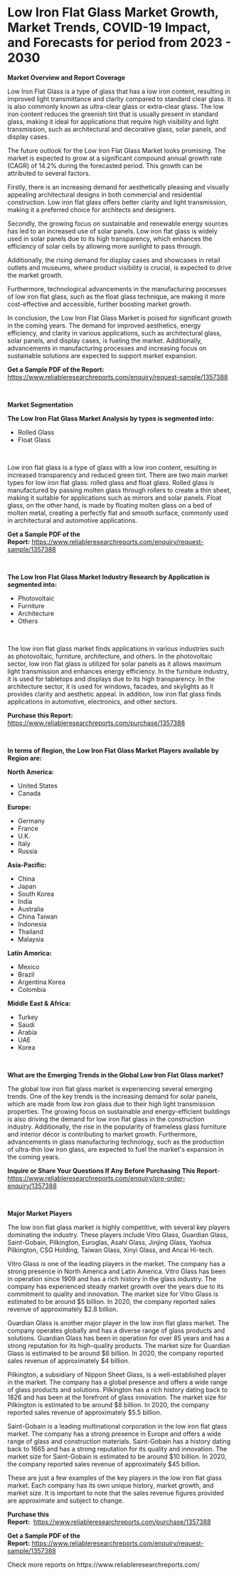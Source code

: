 <p><h1>Low Iron Flat Glass Market Growth, Market Trends, COVID-19 Impact, and Forecasts for period from 2023 - 2030</h1></p><p><strong>Market Overview and Report Coverage</strong></p>
<p><p>Low Iron Flat Glass is a type of glass that has a low iron content, resulting in improved light transmittance and clarity compared to standard clear glass. It is also commonly known as ultra-clear glass or extra-clear glass. The low iron content reduces the greenish tint that is usually present in standard glass, making it ideal for applications that require high visibility and light transmission, such as architectural and decorative glass, solar panels, and display cases.</p><p>The future outlook for the Low Iron Flat Glass Market looks promising. The market is expected to grow at a significant compound annual growth rate (CAGR) of 14.2% during the forecasted period. This growth can be attributed to several factors.</p><p>Firstly, there is an increasing demand for aesthetically pleasing and visually appealing architectural designs in both commercial and residential construction. Low iron flat glass offers better clarity and light transmission, making it a preferred choice for architects and designers.</p><p>Secondly, the growing focus on sustainable and renewable energy sources has led to an increased use of solar panels. Low iron flat glass is widely used in solar panels due to its high transparency, which enhances the efficiency of solar cells by allowing more sunlight to pass through.</p><p>Additionally, the rising demand for display cases and showcases in retail outlets and museums, where product visibility is crucial, is expected to drive the market growth.</p><p>Furthermore, technological advancements in the manufacturing processes of low iron flat glass, such as the float glass technique, are making it more cost-effective and accessible, further boosting market growth.</p><p>In conclusion, the Low Iron Flat Glass Market is poised for significant growth in the coming years. The demand for improved aesthetics, energy efficiency, and clarity in various applications, such as architectural glass, solar panels, and display cases, is fueling the market. Additionally, advancements in manufacturing processes and increasing focus on sustainable solutions are expected to support market expansion.</p></p>
<p><strong>Get a Sample PDF of the Report:</strong> <a href="https://www.reliableresearchreports.com/enquiry/request-sample/1357388">https://www.reliableresearchreports.com/enquiry/request-sample/1357388</a></p>
<p>&nbsp;</p>
<p><strong>Market Segmentation</strong></p>
<p><strong>The Low Iron Flat Glass Market Analysis by types is segmented into:</strong></p>
<p><ul><li>Rolled Glass</li><li>Float Glass</li></ul></p>
<p>&nbsp;</p>
<p><p>Low iron flat glass is a type of glass with a low iron content, resulting in increased transparency and reduced green tint. There are two main market types for low iron flat glass: rolled glass and float glass. Rolled glass is manufactured by passing molten glass through rollers to create a thin sheet, making it suitable for applications such as mirrors and solar panels. Float glass, on the other hand, is made by floating molten glass on a bed of molten metal, creating a perfectly flat and smooth surface, commonly used in architectural and automotive applications.</p></p>
<p><strong>Get a Sample PDF of the Report:</strong>&nbsp;<a href="https://www.reliableresearchreports.com/enquiry/request-sample/1357388">https://www.reliableresearchreports.com/enquiry/request-sample/1357388</a></p>
<p>&nbsp;</p>
<p><strong>The Low Iron Flat Glass Market Industry Research by Application is segmented into:</strong></p>
<p><ul><li>Photovoltaic</li><li>Furniture</li><li>Architecture</li><li>Others</li></ul></p>
<p>&nbsp;</p>
<p><p>The low iron flat glass market finds applications in various industries such as photovoltaic, furniture, architecture, and others. In the photovoltaic sector, low iron flat glass is utilized for solar panels as it allows maximum light transmission and enhances energy efficiency. In the furniture industry, it is used for tabletops and displays due to its high transparency. In the architecture sector, it is used for windows, facades, and skylights as it provides clarity and aesthetic appeal. In addition, low iron flat glass finds applications in automotive, electronics, and other sectors.</p></p>
<p><strong>Purchase this Report:</strong>&nbsp; <a href="https://www.reliableresearchreports.com/purchase/1357388">https://www.reliableresearchreports.com/purchase/1357388</a></p>
<p>&nbsp;</p>
<p><strong>In terms of Region, the Low Iron Flat Glass Market Players available by Region are:</strong></p>
<p>
    <p> <strong> North America: </strong>
        <ul>
            <li>United States</li>
            <li>Canada</li>
        </ul>
        </p> 
    <p> <strong> Europe: </strong>
        <ul>
            <li>Germany</li>
            <li>France</li>
            <li>U.K.</li>
            <li>Italy</li>
            <li>Russia</li>
        </ul>
        </p> 
    <p> <strong> Asia-Pacific: </strong>
        <ul>
            <li>China</li>
            <li>Japan</li>
            <li>South Korea</li>
            <li>India</li>
            <li>Australia</li>
            <li>China Taiwan</li>
            <li>Indonesia</li>
            <li>Thailand</li>
            <li>Malaysia</li>
        </ul>
        </p> 
    <p> <strong> Latin America: </strong>
        <ul>
            <li>Mexico</li>
            <li>Brazil</li>
            <li>Argentina Korea</li>
            <li>Colombia</li>
        </ul>
        </p> 
    <p> <strong> Middle East & Africa: </strong>
        <ul>
            <li>Turkey</li>
            <li>Saudi</li>
            <li>Arabia</li>
            <li>UAE</li>
            <li>Korea</li>
        </ul>
    </p>
    </p>
<p>&nbsp;</p>
<p><strong>What are the Emerging Trends in the Global Low Iron Flat Glass market?</strong></p>
<p><p>The global low iron flat glass market is experiencing several emerging trends. One of the key trends is the increasing demand for solar panels, which are made from low iron glass due to their high light transmission properties. The growing focus on sustainable and energy-efficient buildings is also driving the demand for low iron flat glass in the construction industry. Additionally, the rise in the popularity of frameless glass furniture and interior décor is contributing to market growth. Furthermore, advancements in glass manufacturing technology, such as the production of ultra-thin low iron glass, are expected to fuel the market's expansion in the coming years.</p></p>
<p><strong>Inquire or Share Your Questions If Any Before Purchasing This Report</strong>- <a href="https://www.reliableresearchreports.com/enquiry/pre-order-enquiry/1357388">https://www.reliableresearchreports.com/enquiry/pre-order-enquiry/1357388</a></p>
<p>&nbsp;</p>
<p><strong>Major Market Players</strong></p>
<p><p>The low iron flat glass market is highly competitive, with several key players dominating the industry. These players include Vitro Glass, Guardian Glass, Saint-Gobain, Pilkington, Euroglas, Asahi Glass, Jinjing Glass, Yaohua Pilkington, CSG Holding, Taiwan Glass, Xinyi Glass, and Ancai Hi-tech.</p><p>Vitro Glass is one of the leading players in the market. The company has a strong presence in North America and Latin America. Vitro Glass has been in operation since 1909 and has a rich history in the glass industry. The company has experienced steady market growth over the years due to its commitment to quality and innovation. The market size for Vitro Glass is estimated to be around $5 billion. In 2020, the company reported sales revenue of approximately $2.8 billion.</p><p>Guardian Glass is another major player in the low iron flat glass market. The company operates globally and has a diverse range of glass products and solutions. Guardian Glass has been in operation for over 85 years and has a strong reputation for its high-quality products. The market size for Guardian Glass is estimated to be around $6 billion. In 2020, the company reported sales revenue of approximately $4 billion.</p><p>Pilkington, a subsidiary of Nippon Sheet Glass, is a well-established player in the market. The company has a global presence and offers a wide range of glass products and solutions. Pilkington has a rich history dating back to 1826 and has been at the forefront of glass innovation. The market size for Pilkington is estimated to be around $8 billion. In 2020, the company reported sales revenue of approximately $5.5 billion.</p><p>Saint-Gobain is a leading multinational corporation in the low iron flat glass market. The company has a strong presence in Europe and offers a wide range of glass and construction materials. Saint-Gobain has a history dating back to 1665 and has a strong reputation for its quality and innovation. The market size for Saint-Gobain is estimated to be around $10 billion. In 2020, the company reported sales revenue of approximately $45 billion.</p><p>These are just a few examples of the key players in the low iron flat glass market. Each company has its own unique history, market growth, and market size. It is important to note that the sales revenue figures provided are approximate and subject to change.</p></p>
<p><strong>Purchase this Report:</strong>&nbsp;&nbsp;<a href="https://www.reliableresearchreports.com/purchase/1357388">https://www.reliableresearchreports.com/purchase/1357388</a></p>
<p></p>
<p><strong>Get a Sample PDF of the Report:</strong>&nbsp;<a href="https://www.reliableresearchreports.com/enquiry/request-sample/1357388">https://www.reliableresearchreports.com/enquiry/request-sample/1357388</a></p>
<p>Check more reports on https://www.reliableresearchreports.com/</p>